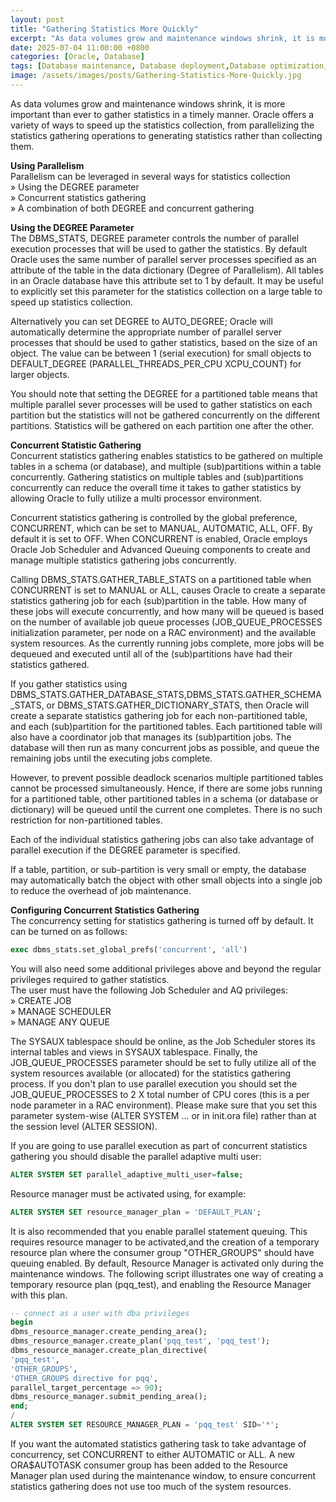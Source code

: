 ```yaml
---
layout: post
title: "Gathering Statistics More Quickly"
excerpt: "As data volumes grow and maintenance windows shrink, it is more important than ever to gather statistics in a timely manner. Oracle offers a variety of ways to speed up the statistics collection, from parallelizing the statistics gathering operations to generating statistics rather than collecting them."
date: 2025-07-04 11:00:00 +0800
categories: [Oracle, Database]
tags: [Database maintenance, Database deployment,Database optimization, oracle]
image: /assets/images/posts/Gathering-Statistics-More-Quickly.jpg
---
```

 
As data volumes grow and maintenance windows shrink, it is more important than ever to gather statistics in a timely manner. Oracle offers a variety of ways to speed up the statistics collection, from parallelizing the statistics gathering operations to generating statistics rather than collecting them.  

**Using Parallelism**  
Parallelism can be leveraged in several ways for statistics collection  
» Using the DEGREE parameter  
» Concurrent statistics gathering  
» A combination of both DEGREE and concurrent gathering  

**Using the DEGREE Parameter**  
The DBMS_STATS, DEGREE parameter controls the number of parallel execution processes that will be used to gather the statistics.
By default Oracle uses the same number of parallel server processes specified as an attribute of the table in the data dictionary (Degree of Parallelism). All tables in an Oracle database have this attribute set to 1 by default. It may be useful to explicitly set this parameter for the statistics collection on a large table to speed up statistics collection.

Alternatively you can set DEGREE to AUTO_DEGREE; Oracle will automatically determine the appropriate number of parallel server processes that should be used to gather statistics, based on the size of an object. The value can be between 1 (serial execution) for small objects to DEFAULT_DEGREE (PARALLEL_THREADS_PER_CPU XCPU_COUNT) for larger objects.  

You should note that setting the DEGREE for a partitioned table means that multiple parallel sever processes will be used to gather statistics on each partition but the statistics will not be gathered concurrently on the different partitions. Statistics will be gathered on each partition one after the other.  

**Concurrent Statistic Gathering**  
Concurrent statistics gathering enables statistics to be gathered on multiple tables in a schema (or database), and multiple (sub)partitions within a table concurrently. Gathering statistics on multiple tables and (sub)partitions concurrently can reduce the overall time it takes to gather statistics by allowing Oracle to fully utilize a multi processor environment.  

Concurrent statistics gathering is controlled by the global preference, CONCURRENT, which can be set to MANUAL, AUTOMATIC, ALL, OFF. By default it is set to OFF.  When CONCURRENT is enabled, Oracle employs Oracle Job Scheduler and Advanced Queuing components to create and manage multiple statistics gathering jobs concurrently.  

Calling DBMS_STATS.GATHER_TABLE_STATS on a partitioned table when CONCURRENT is set to MANUAL or ALL, causes Oracle to create a separate statistics gathering job for each (sub)partition in the table. How many of these jobs will execute concurrently, and how many will be queued is based on the number of available job queue processes (JOB_QUEUE_PROCESSES initialization parameter, per node on a RAC environment) and the available system resources. As the currently running jobs complete, more jobs will be dequeued and executed until all of the (sub)partitions have had their statistics gathered.  

If you gather statistics using DBMS_STATS.GATHER_DATABASE_STATS,DBMS_STATS.GATHER_SCHEMA_STATS, or DBMS_STATS.GATHER_DICTIONARY_STATS, then Oracle will
create a separate statistics gathering job for each non-partitioned table, and each (sub)partition for the partitioned tables. Each partitioned table will also have a coordinator job that manages its (sub)partition jobs. The database will then run as many concurrent jobs as possible, and queue the remaining jobs until the executing jobs complete.  

However, to prevent possible deadlock scenarios multiple partitioned tables cannot be processed simultaneously.
Hence, if there are some jobs running for a partitioned table, other partitioned tables in a schema (or database or dictionary) will be queued until the current one completes. There is no such restriction for non-partitioned tables.

Each of the individual statistics gathering jobs can also take advantage of parallel execution if the DEGREE parameter is specified.  

If a table, partition, or sub-partition is very small or empty, the database may automatically batch the object with other small objects into a single job to reduce the overhead of job maintenance.

**Configuring Concurrent Statistics Gathering**  
The concurrency setting for statistics gathering is turned off by default. It can be turned on as follows:  
```sql
exec dbms_stats.set_global_prefs('concurrent', 'all')
```
You will also need some additional privileges above and beyond the regular privileges required to gather statistics.  
The user must have the following Job Scheduler and AQ privileges:  
» CREATE JOB  
» MANAGE SCHEDULER  
» MANAGE ANY QUEUE  

The SYSAUX tablespace should be online, as the Job Scheduler stores its internal tables and views in SYSAUX tablespace. Finally, the JOB_QUEUE_PROCESSES parameter should be set to fully utilize all of the system resources available (or allocated) for the statistics gathering process. If you don't plan to use parallel execution you should set the JOB_QUEUE_PROCESSES to 2 X total number of CPU cores (this is a per node parameter in a RAC environment). Please make sure that you set this parameter system-wise (ALTER SYSTEM ... or in init.ora file) rather than at the session level (ALTER SESSION).  

If you are going to use parallel execution as part of concurrent statistics gathering you should disable the parallel adaptive multi user:  
```sql
ALTER SYSTEM SET parallel_adaptive_multi_user=false;
```
Resource manager must be activated using, for example:  
```sql
ALTER SYSTEM SET resource_manager_plan = 'DEFAULT_PLAN';
```

It is also recommended that you enable parallel statement queuing. This requires resource manager to be activated,and the creation of a temporary resource plan where the consumer group "OTHER_GROUPS" should have queuing enabled. By default, Resource Manager is activated only during the maintenance windows. The following script illustrates one way of creating a temporary resource plan (pqq_test), and enabling the Resource Manager with this plan.  
```sql
-- connect as a user with dba privileges
begin
dbms_resource_manager.create_pending_area();
dbms_resource_manager.create_plan('pqq_test', 'pqq_test');
dbms_resource_manager.create_plan_directive(
'pqq_test',
'OTHER_GROUPS',
'OTHER_GROUPS directive for pqq',
parallel_target_percentage => 90);
dbms_resource_manager.submit_pending_area();
end;
/
ALTER SYSTEM SET RESOURCE_MANAGER_PLAN = 'pqq_test' SID='*';  
```

If you want the automated statistics gathering task to take advantage of concurrency, set CONCURRENT to either AUTOMATIC or ALL. A new ORA$AUTOTASK consumer group has been added to the Resource Manager plan
used during the maintenance window, to ensure concurrent statistics gathering does not use too much of the system
resources.
